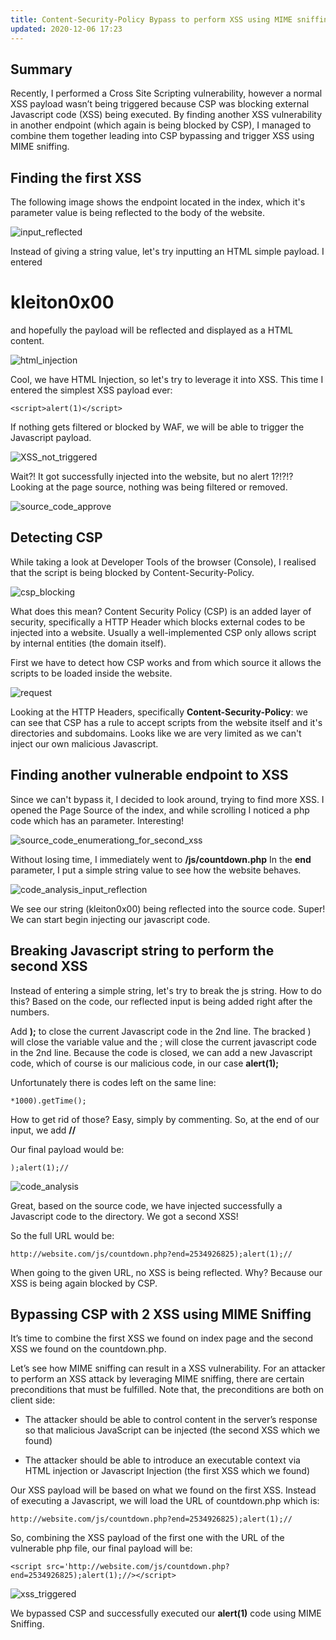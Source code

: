 ```yaml
---
title: Content-Security-Policy Bypass to perform XSS using MIME sniffing [Bug Hunting]
updated: 2020-12-06 17:23
---
```


## Summary

Recently, I performed a Cross Site Scripting vulnerability, however a normal XSS payload wasn’t being triggered because CSP was blocking external Javascript code (XSS) being executed. By finding another XSS vulnerability in another endpoint (which again is being blocked by CSP), I managed to combine them together leading into CSP bypassing and trigger XSS using MIME sniffing.

## Finding the first XSS

The following image shows the endpoint located in the index, which it's parameter value is being reflected to the body of the website.

![input_reflected](https://cdn-images-1.medium.com/max/800/1*Fyq1VB-WOn_KN_yU_ZLs_A.jpeg)

Instead of giving a string value, let's try inputting an HTML simple payload. I entered **<h1>kleiton0x00</h1>** and hopefully the payload will be reflected and displayed as a HTML content.

![html_injection](https://cdn-images-1.medium.com/max/800/1*KHg8oSA8vM5gLAZnQHomdg.jpeg)

Cool, we have HTML Injection, so let's try to leverage it into XSS. This time I entered the simplest XSS payload ever: 
```
<script>alert(1)</script>
```

If nothing gets filtered or blocked by WAF, we will be able to trigger the Javascript payload.

![XSS_not_triggered](https://cdn-images-1.medium.com/max/800/1*AhUgcHJriQoYZfz1ugEv7w.jpeg)

Wait?! It got successfully injected into the website, but no alert 1?!?!? Looking at the page source, nothing was being filtered or removed.

![source_code_approve](https://cdn-images-1.medium.com/max/800/1*BPtGNIYJlmH7BI6QHSdkKg.jpeg)

## Detecting CSP

While taking a look at Developer Tools of the browser (Console), I realised that the script is being blocked by Content-Security-Policy.

![csp_blocking](https://cdn-images-1.medium.com/max/800/1*-xnKZAw1m86EjoqQTjwNxw.jpeg)

What does this mean? Content Security Policy (CSP) is an added layer of security, specifically a HTTP Header which blocks external codes to be injected into a website. Usually a well-implemented CSP only allows script by internal entities (the domain itself). 

First we have to detect how CSP works and from which source it allows the scripts to be loaded inside the website.

![request](https://cdn-images-1.medium.com/max/800/1*yf-2jInZ8Ryfto1KDZ-3dQ.jpeg)

Looking at the HTTP Headers, specifically **Content-Security-Policy**: we can see that CSP has a rule to accept scripts from the website itself and it's directories and subdomains. Looks like we are very limited as we can't inject our own malicious Javascript.

## Finding another vulnerable endpoint to XSS

Since we can't bypass it, I decided to look around, trying to find more XSS. I opened the Page Source of the index, and while scrolling I noticed a php code which has an parameter. Interesting!

![source_code_enumerationg_for_second_xss](https://cdn-images-1.medium.com/max/800/1*gAA9BoUBzwaUcQPWg7zufA.jpeg)

Without losing time, I immediately went to **/js/countdown.php**
In the **end** parameter, I put a simple string value to see how the website behaves.

![code_analysis_input_reflection](https://cdn-images-1.medium.com/max/800/1*6UX3ucL-HyHORbJNLAKQ1A.jpeg)

We see our string (kleiton0x00) being reflected into the source code. Super! We can start begin injecting our javascript code.

## Breaking Javascript string to perform the second XSS

Instead of entering a simple string, let's try to break the js string. How to do this? Based on the code, our reflected input is being added right after the numbers.

Add **);** to close the current Javascript code in the 2nd  line. The bracked ) will close the variable value and the ; will close the current javascript code in the 2nd line. Because the code is closed, we can add a new Javascript code, which of course is our malicious code, in our case **alert(1);**

Unfortunately there is codes left on the same line:  
```
*1000).getTime();
```

How to get rid of those? Easy, simply by commenting. So, at the end of our input, we add **//**

Our final payload would be:

```
);alert(1);//
```

![code_analysis](https://cdn-images-1.medium.com/max/800/1*VW7dqCcSOeKznwOBbPgyGw.jpeg)

Great, based on the source code, we have injected successfully a Javascript code to the directory. We got a second XSS!

So the full URL would be: 
```
http://website.com/js/countdown.php?end=2534926825);alert(1);//
```

When going to the given URL, no XSS is being reflected. Why? Because our XSS is being again blocked by CSP.

## Bypassing CSP with 2 XSS using MIME Sniffing

It’s time to combine the first XSS we found on index page and the second XSS we found on the countdown.php.

Let’s see how MIME sniffing can result in a XSS vulnerability. For an attacker to perform an XSS attack by leveraging MIME sniffing, there are certain preconditions that must be fulfilled. Note that, the preconditions are both on client side:

- The attacker should be able to control content in the server’s response so that malicious JavaScript can be injected (the second XSS which we found)

- The attacker should be able to introduce an executable context via HTML injection or Javascript Injection (the first XSS which we found)

Our XSS payload will be based on what we found on the first XSS. Instead of executing a Javascript, we will load the URL of countdown.php which is:
```
http://website.com/js/countdown.php?end=2534926825);alert(1);//
```

So, combining the XSS payload of the first one with the URL of the vulnerable php file, our final payload will be:

```
<script src='http://website.com/js/countdown.php?end=2534926825);alert(1);//></script>
```

![xss_triggered](https://cdn-images-1.medium.com/max/800/1*gVFn-onsZ2eOsfF9N-7JBA.jpeg)

We bypassed CSP and successfully executed our **alert(1)** code using MIME Sniffing.

